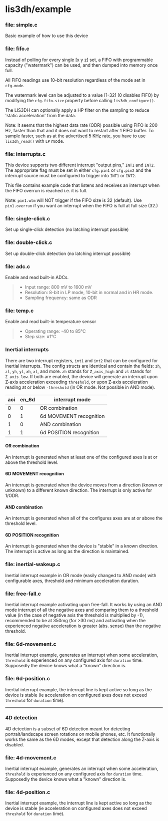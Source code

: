 # lis3dh/example

### file: simple.c
Basic example of how to use this device

### file: fifo.c
Instead of polling for every single [x y z] set, a FIFO with programmable capacity ("watermark") can be used, and then dumped into memory once full.

All FIFO readings use 10-bit resolution regardless of the mode set in `cfg.mode`.

The watermark level can be adjusted to a value [1-32] (0 disables FIFO) by modifying the `cfg.fifo.size` property before calling `lis3dh_configure()`.

The LIS3DH can optionally apply a HP filter on the sampling to reduce 'static acceleration' from the data.

Note: it seems that the highest data rate (ODR) possible using FIFO is 200 Hz, faster than that and it does not want to restart after 1 FIFO buffer. To sample faster, such as at the advertised 5 KHz rate, you have to use `lis3dh_read()` with `LP` mode.

### file: interrupts.c
This device supports two different interrupt "output pins," `INT1` and `INT2`. The appropriate flag must be set in either `cfg.pin1` or `cfg.pin2` and the interrupt source must be configured to trigger into `INT1` or `INT2`.

This file contains example code that listens and receives an interrupt when the FIFO overrun is reached i.e. it is full.

Note: `pin1.wtm` will NOT trigger if the FIFO size is 32 (default). Use `pin1.overrun` if you want an interrupt when the FIFO is full at full size (32.)

### file: single-click.c

Set up single-click detection (no latching interrupt possible)

### file: double-click.c

Set up double-click detection (no latching interrupt possible)

### file: adc.c 

Enable and read built-in ADCs.

> - Input range: 800 mV to 1600 mV
> - Resolution: 8-bit in LP mode, 10-bit in normal and in HR mode.
> - Sampling frequency: same as ODR

### file: temp.c

Enable and read built-in temperature sensor

> - Operating range: -40 to 85°C
> - Step size: ±1°C

### Inertial interrupts

There are two interrupt registers, `int1` and `int2` that can be configured for inertial interrupts. The config structs are identical and contain the fields: `zh`, `zl`, `yh`, `yl`, `xh`, `xl`, and more. `zh` stands for `Z_axis_high` and `zl` stands for `Z_axis_low`. If both are enabled, the device will generate an interrupt upon Z-axis acceleration exceeding `threshold`, or upon Z-axis acceleration reading at or below `-threshold` (in OR mode. Not possible in AND mode).


| aoi | en_6d | interrupt mode          |
|-----|-------|-------------------------|
|  0  |   0   | OR combination          |
|  0  |   1   | 6d MOVEMENT recognition |
|  1  |   0   | AND combination         |
|  1  |   1   | 6d POSITION recognition |


#### OR combination

An interrupt is generated when at least one of the configured axes is at or above the threshold level.

#### 6D MOVEMENT recognition

An interrupt is generated when the device moves from a direction (known or unknown) to a different known direction. The interrupt is only active for 1/ODR.

#### AND combination

An interrupt is generated when all of the configures axes are at or above the threshold level.

#### 6D POSITION recognition

An interrupt is generated when the device is "stable" in a known direction. The interrupt is active as long as the direction is maintained.

### file: inertial-wakeup.c

Inertial interrupt example in OR mode (easily changed to AND mode) with configurable axes, threshold and minimum acceleration duration.

### file: free-fall.c

Inertial interrupt example activating upon free-fall. It works by using an AND mode interrupt of all the negative axes and comparing them to a threshold value (in the case of negative axis the threshold is multiplied by -1), recommended to be at 350mg (for >30 ms) and activating when the experienced negative acceleration is greater (abs. sense) than the negative threshold.

### file: 6d-movement.c

Inertial interrupt example, generates an interrupt when some acceleration, `threshold` is experienced on any configured axis for `duration` time. Supposedly the device knows what a "known" direction is.

### file: 6d-position.c

Inertial interrupt example, the interrupt line is kept active so long as the device is stable (ie acceleration on configured axes does not exceed `threshold` for `duration` time).

---

### 4D detection

4D detection is a subset of 6D detection meant for detecting portrait/landscape screen rotations on mobile phones, etc. It functionally works the same as the 6D modes, except that detection along the Z-axis is disabled.

### file: 4d-movement.c

Inertial interrupt example, generates an interrupt when some acceleration, `threshold` is experienced on any configured axis for `duration` time. Supposedly the device knows what a "known" direction is.

### file: 4d-position.c

Inertial interrupt example, the interrupt line is kept active so long as the device is stable (ie acceleration on configured axes does not exceed `threshold` for `duration` time).

